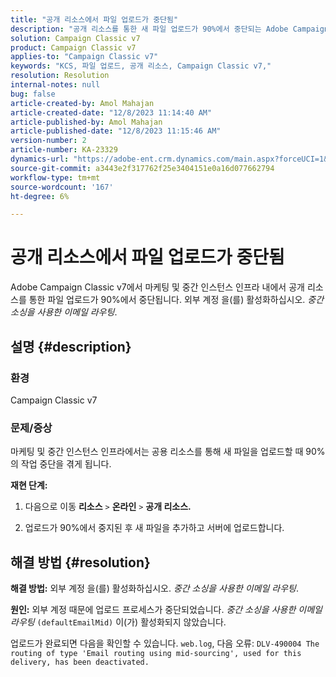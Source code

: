 ```yaml
---
title: "공개 리소스에서 파일 업로드가 중단됨"
description: "공개 리소스를 통한 새 파일 업로드가 90%에서 중단되는 Adobe Campaign Classic v7 문제를 해결하는 방법에 대해 알아봅니다."
solution: Campaign Classic v7
product: Campaign Classic v7
applies-to: "Campaign Classic v7"
keywords: "KCS, 파일 업로드, 공개 리소스, Campaign Classic v7,"
resolution: Resolution
internal-notes: null
bug: false
article-created-by: Amol Mahajan
article-created-date: "12/8/2023 11:14:40 AM"
article-published-by: Amol Mahajan
article-published-date: "12/8/2023 11:15:46 AM"
version-number: 2
article-number: KA-23329
dynamics-url: "https://adobe-ent.crm.dynamics.com/main.aspx?forceUCI=1&pagetype=entityrecord&etn=knowledgearticle&id=057e29f6-ba95-ee11-be37-6045bd006268"
source-git-commit: a3443e2f317762f25e3404151e0a16d077662794
workflow-type: tm+mt
source-wordcount: '167'
ht-degree: 6%

---
```


# 공개 리소스에서 파일 업로드가 중단됨


Adobe Campaign Classic v7에서 마케팅 및 중간 인스턴스 인프라 내에서 공개 리소스를 통한 파일 업로드가 90%에서 중단됩니다. 외부 계정 을(를) 활성화하십시오. *중간 소싱을 사용한 이메일 라우팅*.

## 설명 {#description}


### 환경

Campaign Classic v7



### <b>문제/증상</b>

마케팅 및 중간 인스턴스 인프라에서는 공용 리소스를 통해 새 파일을 업로드할 때 90%의 작업 중단을 겪게 됩니다.



<b>재현 단계:</b>

1. 다음으로 이동 <b>리소스</b> `>`  <b>온라인</b> `>`  <b>공개 리소스.</b>


2. 업로드가 90%에서 중지된 후 새 파일을 추가하고 서버에 업로드합니다.



## 해결 방법 {#resolution}

<b>해결 방법:</b>
외부 계정 을(를) 활성화하십시오. *중간 소싱을 사용한 이메일 라우팅*.


<b>원인:</b>
외부 계정 때문에 업로드 프로세스가 중단되었습니다. *중간 소싱을 사용한 이메일 라우팅* `(defaultEmailMid)` 이(가) 활성화되지 않았습니다.

업로드가 완료되면 다음을 확인할 수 있습니다. `web.log`, 다음 오류:
`DLV-490004 The routing of type 'Email routing using mid-sourcing', used for this delivery, has been deactivated.`

